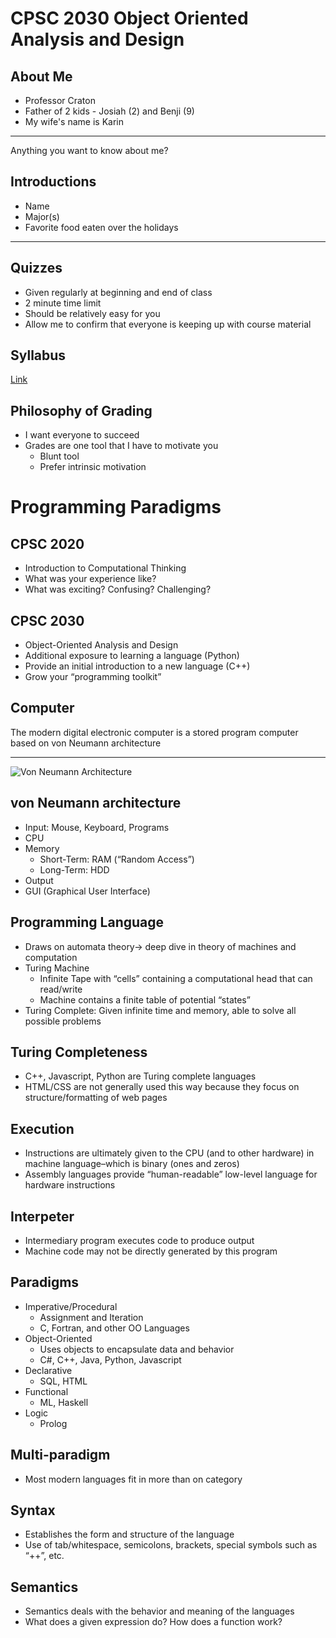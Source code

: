 CPSC 2030 Object Oriented Analysis and Design
=============================================

About Me
--------

- Professor Craton
- Father of 2 kids - Josiah (2) and Benji (9)
- My wife's name is Karin

---

Anything you want to know about me?

Introductions
-------------

- Name
- Major(s)
- Favorite food eaten over the holidays

---

Quizzes
-------

- Given regularly at beginning and end of class
- 2 minute time limit
- Should be relatively easy for you
- Allow me to confirm that everyone is keeping up with course material

Syllabus
--------

[Link](../syllabus.html)

Philosophy of Grading
---------------------

- I want everyone to succeed
- Grades are one tool that I have to motivate you
    - Blunt tool
    - Prefer intrinsic motivation

Programming Paradigms
=====================

CPSC 2020
---------

- Introduction to Computational Thinking
- What was your experience like? 
- What was exciting? Confusing? Challenging?

CPSC 2030
---------

- Object-Oriented Analysis and Design
- Additional exposure to learning a language (Python)
- Provide an initial introduction to a new language (C++)
- Grow your “programming toolkit”

Computer
--------

The modern digital electronic computer is a stored program computer based on von Neumann architecture

---

![Von Neumann Architecture](https://upload.wikimedia.org/wikipedia/commons/thumb/e/e5/Von_Neumann_Architecture.svg/640px-Von_Neumann_Architecture.svg.png)

von Neumann architecture
------------------------

- Input: Mouse, Keyboard, Programs
- CPU
- Memory
  - Short-Term: RAM (“Random Access”)
  - Long-Term: HDD
-  Output
  - GUI (Graphical User Interface)

Programming Language
--------------------

- Draws on automata theory→ deep dive in theory of machines and computation
- Turing Machine
  - Infinite Tape with “cells” containing a computational head that can read/write
  - Machine contains a finite table of potential “states”
- Turing Complete: Given infinite time and memory, able to solve all possible problems

Turing Completeness
-------------------

- C++, Javascript, Python are Turing complete languages
- HTML/CSS are not generally used this way because they focus on structure/formatting of web pages

Execution
---------

- Instructions are ultimately given to the CPU (and to other hardware) in machine language–which is binary (ones and zeros)
- Assembly languages provide “human-readable” low-level language for hardware instructions

Interpeter
----------

- Intermediary program executes code to produce output
- Machine code may not be directly generated by this program

Paradigms
---------

- Imperative/Procedural
  - Assignment and Iteration
  - C, Fortran, and other OO Languages
- Object-Oriented 
  - Uses objects to encapsulate data and behavior
  - C#, C++, Java, Python, Javascript
- Declarative 
  - SQL, HTML
- Functional 
  - ML, Haskell
- Logic 
  - Prolog

Multi-paradigm
--------------

- Most modern languages fit in more than on category

Syntax
------

- Establishes the form and structure of the language
- Use of tab/whitespace, semicolons, brackets, special symbols such as “++”, etc.

Semantics
---------

- Semantics deals with the behavior and meaning of the languages
- What does a given expression do? How does a function work?
